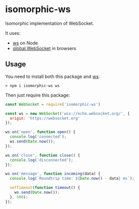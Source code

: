 # isomorphic-ws

Isomorphic implementation of WebSocket.

It uses:
- [ws](https://github.com/websockets/ws) on Node
- [global.WebSocket](https://developer.mozilla.org/en-US/docs/Web/API/WebSocket) in browsers

## Usage

You need to install both this package and [ws](https://github.com/websockets/ws):

```
> npm i isomorphic-ws ws
```

Then just require this package:

```js
const WebSocket = require('isomorphic-ws')

const ws = new WebSocket('wss://echo.websocket.org/', {
  origin: 'https://websocket.org'
});

ws.on('open', function open() {
  console.log('connected');
  ws.send(Date.now());
});

ws.on('close', function close() {
  console.log('disconnected');
});

ws.on('message', function incoming(data) {
  console.log(`Roundtrip time: ${Date.now() - data} ms`);

  setTimeout(function timeout() {
    ws.send(Date.now());
  }, 500);
});
```
